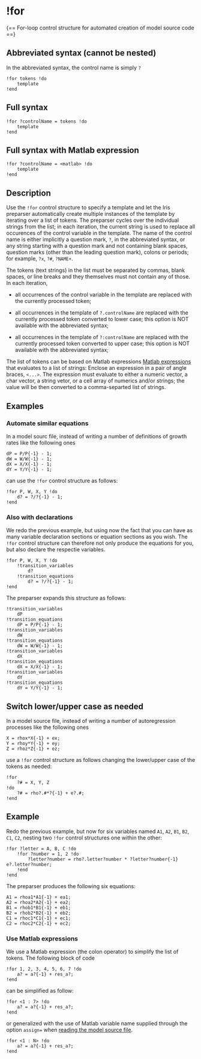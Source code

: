 # !for

{== For-loop control structure for automated creation of model source code ==}


## Abbreviated syntax (cannot be nested)

In the abbreviated syntax, the control name is simply `?`

    !for tokens !do
        template
    !end


## Full syntax

    !for ?controlName = tokens !do
        template
    !end


## Full syntax with Matlab expression

    !for ?controlName = <matlab> !do
        template
    !end


## Description

Use the `!for` control structure to specify a template and let the
Iris preparser automatically create multiple instances of the template by
iterating over a list of tokens. The preparser cycles over the individual
strings from the list; in each iteration, the current string is used to
replace all occurences of the control variable in the template. The name
of the control name is either implicitly a question mark, `?`, in the
abbreviated syntax, or any string starting with a question mark and not
containing blank spaces, question marks (other than the leading question
mark), colons or periods; for example, `?x`, `?#`, `?NAME+`.

The tokens (text strings) in the list must be separated by commas, blank
spaces, or line breaks and they themselves must not contain any of those.
In each iteration,

* all occurrences of the control variable in the template are replaced
with the currently processed token;

* all occurrences in the template of `?.controlName`  are
replaced with the currently processed token converted to lower case;
this option is NOT available with the abbreviated syntax;

* all occurrences in the template of `?:controlName`  are
replaced with the currently processed token converted to upper case;
this option is NOT available with the abbreviated syntax;

The list of tokens can be based on Matlab expressions [Matlab
expressions](evaluate.md) that evaluates to a list of strings: Enclose an expression in a pair of angle braces,
`<...>`. The expression must evaluate to either a numeric vector, a char
vector, a string vetor, or a cell array of numerics and/or strings; the
value will be then converted to a comma-separted list of strings.


## Examples

### Automate similar equations

In a model sourc file, instead of writing a number of definitions of
growth rates like the following ones

```iris
dP = P/P{-1} - 1;
dW = W/W{-1} - 1;
dX = X/X{-1} - 1;
dY = Y/Y{-1} - 1;
```

can use the `!for` control structure as follows:

```iris
!for P, W, X, Y !do
    d? = ?/?{-1} - 1;
!end
```


### Also with declarations

We redo the previous example, but using now the fact that you can have as
many variable declaration sections or equation sections as you wish. The
`!for` control structure can therefore not only produce the equations for
you, but also declare the respectie variables.

```
!for P, W, X, Y !do
    !transition_variables
        d?
    !transition_equations
        d? = ?/?{-1} - 1;
!end
```


The preparser expands this structure as follows:

```iris
!transition_variables
    dP
!transition_equations
    dP = P/P{-1} - 1;
!transition_variables
    dW
!transition_equations
    dW = W/W{-1} - 1;
!transition_variables
    dX
!transition_equations
    dX = X/X{-1} - 1;
!transition_variables
    dY
!transition_equations
    dY = Y/Y{-1} - 1;
```


## Switch lower/upper case as needed 

In a model source file, instead of writing a number of autoregression 
processes like the following ones

    X = rhox*X{-1} + ex;
    Y = rhoy*Y{-1} + ey;
    Z = rhoz*Z{-1} + ez;

use a `!for` control structure as follows changing the lower/upper case of
the tokens as needed:

```iris
!for
    ?# = X, Y, Z
!do
    ?# = rho?.#*?{-1} + e?.#;
!end
```


## Example

Redo the previous example, but now for six variables named `A1`, `A2`, `B1`,
`B2`, `C1`, `C2`, nesting two `!for` control structures one within
the other:

```
!for ?letter = A, B, C !do
    !for ?number = 1, 2 !do
        ?letter?number = rho?.letter?number * ?letter?number{-1} e?.letter?number;
    !end
!end
```

The preparser produces the following six equations:

```iris
A1 = rhoa1*A1{-1} + ea1;
A2 = rhoa2*A2{-1} + ea2;
B1 = rhob1*B1{-1} + eb1;
B2 = rhob2*B2{-1} + eb2;
C1 = rhoc1*C1{-1} + ec1;
C2 = rhoc2*C2{-1} + ec2;
```

### Use Matlab expressions

We use a Matlab expression (the colon operator) to simplify the list of
tokens. The following block of code


```iris
!for 1, 2, 3, 4, 5, 6, 7 !do
    a? = a?{-1} + res_a?;
!end
```

can be simplified as follow:

```iris
!for <1 : 7> !do
    a? = a?{-1} + res_a?;
!end
```

or generalized with the use of Matlab variable name supplied through the
option `assign=` when [reading the model source file](../@Model/fromFile.md).

```iris
!for <1 : N> !do
    a? = a?{-1} + res_a?;
!end
```


